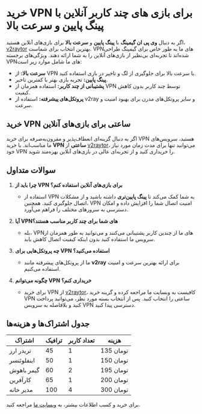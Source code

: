 # خرید VPN برای بازی های چند کاربر آنلاین با پینگ پایین و سرعت بالا

اگر به دنبال **وی پی ان گیمینگ** با **پینگ پایین** و **سرعت بالا** برای بازی‌های آنلاین هستید، [v2raytor](https://v2raytor.com) بهترین انتخاب برای شماست. VPN‌های ما به طور خاص برای گیمینگ طراحی شده‌اند تا تجربه‌ای بی‌نظیر از بازی‌های آنلاین را به شما ارائه دهند. ویژگی‌های برجسته VPN‌های ما شامل موارد زیر است:

- **سرعت بالا:** از VPN با سرعت بالا برای جلوگیری از لگ و تاخیر در بازی استفاده کنید.
- **پینگ پایین:** تجربه بازی بهتر با کمترین تاخیر.
- **پشتیبانی از چند کاربر:** استفاده همزمان از VPN توسط چند کاربر بدون کاهش کیفیت.
- **پروتکل‌های پیشرفته:** استفاده از v2ray و سایر پروتکل‌های مدرن برای بهبود امنیت و سرعت.

## خرید VPN ساعتی برای بازی‌های آنلاین

اگر به دنبال گزینه‌ای انعطاف‌پذیر و مقرون‌به‌صرفه برای خرید VPN هستید، سرویس‌های ما مناسب‌اند. با خرید **VPN ساعتی** از [v2raytor](https://v2raytor.com)، می‌توانید تنها برای مدت زمان مورد نیاز خود VPN را خریداری کنید و از تجربه‌ای عالی در بازی‌های آنلاین بهره‌مند شوید.

## سوالات متداول

1. **چرا باید از VPN برای بازی‌های آنلاین استفاده کنم؟**
   - استفاده از VPN به شما کمک می‌کند تا **پینگ پایین‌تری** داشته باشید و از مشکلات اتصال جلوگیری کنید. همچنین، VPN امنیت اتصال شما را افزایش داده و امکان دسترسی به سرورهای مختلف را فراهم می‌آورد.

2. **آیا VPN‌های شما برای چند کاربر مناسب هستند؟**
   - بله، VPN‌های ما از چندین کاربر پشتیبانی می‌کنند و می‌توانید به طور همزمان از سرویس ما استفاده کنید بدون اینکه کیفیت اتصال کاهش یابد.

3. **چه پروتکل‌هایی برای VPN استفاده می‌کنید؟**
   - ما از پروتکل‌های پیشرفته مانند **v2ray** برای ارائه بهترین سرعت و امنیت استفاده می‌کنیم.

4. **چگونه می‌توانم VPN خریداری کنم؟**
   - برای خرید VPN از [v2raytor](https://v2raytor.com)، کافیست به وبسایت ما مراجعه کرده و گزینه خرید VPN ساعتی را انتخاب کنید. پس از انتخاب بسته مورد نظر، می‌توانید پرداخت کنید و بلافاصله به سرویس VPN دسترسی پیدا کنید.

## جدول اشتراک‌ها و هزینه‌ها

| اشتراک          | ترافیک | تعداد کاربر | هزینه  |
|------------------|--------|-------------|--------|
| تریدر ارز        | 45     | 1           | 135 تومان  |
| اینفلوئنسر       | 50     | 1           | 150 تومان  |
| گیمر باهوش      | 60     | 2           | 195 تومان  |
| کارآفرین        | 65     | 1           | 200 تومان  |
| مدیر خانه        | 100    | 4           | 300 تومان  |

برای خرید و کسب اطلاعات بیشتر، به [وبسایت ما](https://v2raytor.com) مراجعه کنید.
